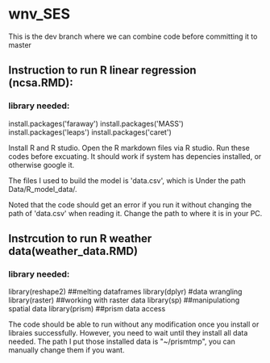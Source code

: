 # wnv_SES

This is the dev branch where we can combine code before committing it to master

## Instruction to run R linear regression (ncsa.RMD):
 ### library needed: 
install.packages('faraway')
install.packages('MASS')
install.packages('leaps')
install.packages('caret') 

Install R and R studio. Open the R markdown files via R studio. Run these codes before excuating. It should work if system has depencies installed, 
or otherwise google it.

The files I used to build the model is 'data.csv', which is Under the path Data/R_model_data/. 

Noted that the code should get an error if you run it without changing the path of 'data.csv' when reading it. Change the path to where it is in your PC.

## Instrcution to run R weather data(weather_data.RMD)

### library needed: 

library(reshape2) ##melting dataframes
library(dplyr) #data wrangling
library(raster) ##working with raster data
library(sp) ##manipulationg spatial data
library(prism) ##prism data access

The code should be able to run without any modification once you install or libraies successfully. However, you need to wait until they install all data needed. The path I put those installed data is "~/prismtmp", you can manually change them if you want.




